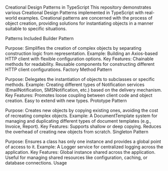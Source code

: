 Creational Design Patterns in TypeScript
This repository demonstrates various Creational Design Patterns implemented in TypeScript with real-world examples. Creational patterns are concerned with the process of object creation, providing solutions for instantiating objects in a manner suitable to specific situations.

Patterns Included
Builder Pattern

Purpose: Simplifies the creation of complex objects by separating construction logic from representation.
Example: Building an Axios-based HTTP client with flexible configuration options.
Key Features:
Chainable methods for readability.
Reusable components for constructing different HTTP client configurations.
Factory Method Pattern

Purpose: Delegates the instantiation of objects to subclasses or specific methods.
Example: Creating different types of Notification services (EmailNotification, SMSNotification, etc.) based on the delivery mechanism.
Key Features:
Promotes loose coupling between client code and object creation.
Easy to extend with new types.
Prototype Pattern

Purpose: Creates new objects by copying existing ones, avoiding the cost of recreating complex objects.
Example: A DocumentTemplate system for managing and duplicating different types of document templates (e.g., Invoice, Report).
Key Features:
Supports shallow or deep copying.
Reduces the overhead of creating new objects from scratch.
Singleton Pattern

Purpose: Ensures a class has only one instance and provides a global point of access to it.
Example: A Logger service for centralized logging across the application.
Key Features:
Global instance shared across the application.
Useful for managing shared resources like configuration, caching, or database connections.
Usage
